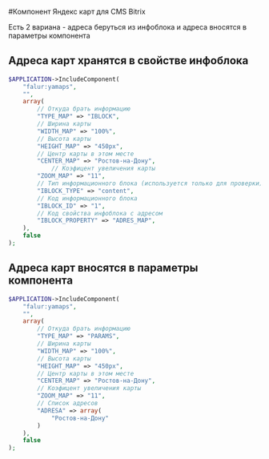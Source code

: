 #Компонент Яндекс карт для CMS Bitrix

Есть 2 вариана - адреса беруться из инфоблока и адреса вносятся в параметры компонента

## Адреса карт хранятся в свойстве инфоблока

```php
$APPLICATION->IncludeComponent(
	"falur:yamaps", 
	"", 
	array(
		// Откуда брать информацию
		"TYPE_MAP" => "IBLOCK",	
		// Ширина карты
		"WIDTH_MAP" => "100%",	
		// Высота карты
		"HEIGHT_MAP" => "450px",
		// Центр карты в этом месте
		"CENTER_MAP" => "Ростов-на-Дону",	
			// Коэфицент увеличения карты
		"ZOOM_MAP" => "11",
		// Тип информационного блока (используется только для проверки)
		"IBLOCK_TYPE" => "content",	
		// Код информационного блока
		"IBLOCK_ID" => "1",	
		// Код свойства инфоблока с адресом
		"IBLOCK_PROPERTY" => "ADRES_MAP",	
	),
	false
);
```

## Адреса карт вносятся в параметры компонента

```php
$APPLICATION->IncludeComponent(
	"falur:yamaps", 
	"", 
	array(
		// Откуда брать информацию
		"TYPE_MAP" => "PARAMS",	
		// Ширина карты
		"WIDTH_MAP" => "100%",	
		// Высота карты
		"HEIGHT_MAP" => "450px",	
		// Центр карты в этом месте
		"CENTER_MAP" => "Ростов-на-Дону",	
		// Коэфицент увеличения карты
		"ZOOM_MAP" => "11",	
		// Список адресов
		"ADRESA" => array(
			"Ростов-на-Дону"
		)
	),
	false
);
```